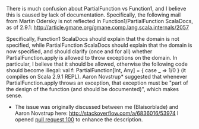 There is much confusion about PartialFunction vs Function1, and I believe this is caused by lack of documentation. Specifically, the following mail from Martin Odersky is not reflected in Function1/PartialFunction ScalaDocs, as of 2.9.1:
http://article.gmane.org/gmane.comp.lang.scala.internals/2057

Specifically, Function1 ScalaDocs should explain that the domain is not specified, while PartialFunction ScalaDocs should explain that the domain is now specified, and should clarify (once and for all) whether PartialFunction.apply is allowed to throw exceptions on the domain. In particular, I believe that it should be allowed, otherwise the following code should become illegal:
val f: PartialFunction[Int, Any] = { case _ => 1/0 }
(it compiles on Scala 2.9.1 REPL).
Aaron Novstrup* suggested that whenever PartialFunction.apply throws an exception, that exception must be "part of the design of the function (and should be documented)", which makes sense.

- The issue was originally discussed between me (Blaisorblade) and Aaron Novstrup here:
http://stackoverflow.com/a/6836016/53974
I opened [pull request 100](https://github.com/scala/scala/pull/100) to enhance the description.
